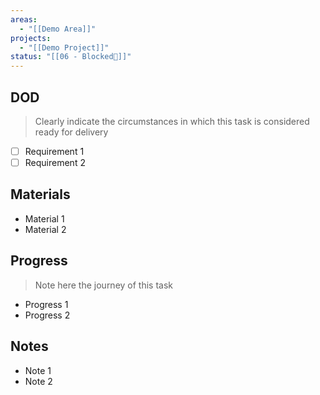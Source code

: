```yaml
---
areas:
  - "[[Demo Area]]"
projects:
  - "[[Demo Project]]"
status: "[[06 - Blocked🔴]]"
---
```

## DOD

> Clearly indicate the circumstances in which this task is considered ready for delivery

- [ ] Requirement 1
- [ ] Requirement 2
## Materials

- Material 1
- Material 2
## Progress

> Note here the journey of this task

- Progress 1
- Progress 2
## Notes

- Note 1
- Note 2